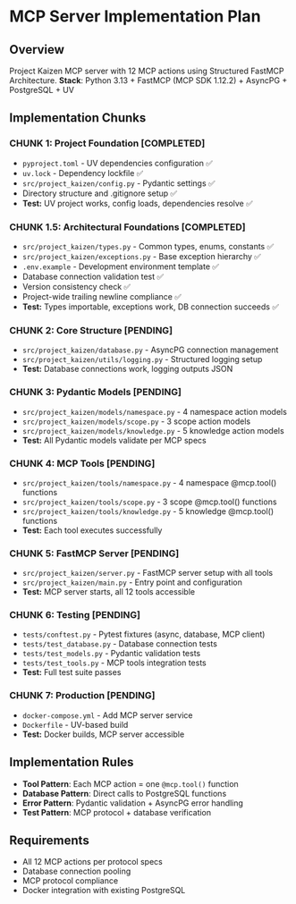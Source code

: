 # MCP Server Implementation Plan

## Overview
Project Kaizen MCP server with 12 MCP actions using Structured FastMCP Architecture.
**Stack**: Python 3.13 + FastMCP (MCP SDK 1.12.2) + AsyncPG + PostgreSQL + UV

## Implementation Chunks

### **CHUNK 1: Project Foundation** [COMPLETED]
- `pyproject.toml` - UV dependencies configuration ✅
- `uv.lock` - Dependency lockfile ✅
- `src/project_kaizen/config.py` - Pydantic settings ✅
- Directory structure and .gitignore setup ✅
- **Test:** UV project works, config loads, dependencies resolve ✅

### **CHUNK 1.5: Architectural Foundations** [COMPLETED]
- `src/project_kaizen/types.py` - Common types, enums, constants ✅
- `src/project_kaizen/exceptions.py` - Base exception hierarchy ✅
- `.env.example` - Development environment template ✅
- Database connection validation test ✅
- Version consistency check ✅
- Project-wide trailing newline compliance ✅
- **Test:** Types importable, exceptions work, DB connection succeeds ✅

### **CHUNK 2: Core Structure** [PENDING]
- `src/project_kaizen/database.py` - AsyncPG connection management
- `src/project_kaizen/utils/logging.py` - Structured logging setup
- **Test:** Database connections work, logging outputs JSON

### **CHUNK 3: Pydantic Models** [PENDING]
- `src/project_kaizen/models/namespace.py` - 4 namespace action models
- `src/project_kaizen/models/scope.py` - 3 scope action models  
- `src/project_kaizen/models/knowledge.py` - 5 knowledge action models
- **Test:** All Pydantic models validate per MCP specs

### **CHUNK 4: MCP Tools** [PENDING]
- `src/project_kaizen/tools/namespace.py` - 4 namespace @mcp.tool() functions
- `src/project_kaizen/tools/scope.py` - 3 scope @mcp.tool() functions
- `src/project_kaizen/tools/knowledge.py` - 5 knowledge @mcp.tool() functions
- **Test:** Each tool executes successfully

### **CHUNK 5: FastMCP Server** [PENDING]
- `src/project_kaizen/server.py` - FastMCP server setup with all tools
- `src/project_kaizen/main.py` - Entry point and configuration
- **Test:** MCP server starts, all 12 tools accessible

### **CHUNK 6: Testing** [PENDING]
- `tests/conftest.py` - Pytest fixtures (async, database, MCP client)
- `tests/test_database.py` - Database connection tests
- `tests/test_models.py` - Pydantic validation tests
- `tests/test_tools.py` - MCP tools integration tests
- **Test:** Full test suite passes

### **CHUNK 7: Production** [PENDING]
- `docker-compose.yml` - Add MCP server service
- `Dockerfile` - UV-based build
- **Test:** Docker builds, MCP server accessible

## Implementation Rules
- **Tool Pattern**: Each MCP action = one `@mcp.tool()` function
- **Database Pattern**: Direct calls to PostgreSQL functions
- **Error Pattern**: Pydantic validation + AsyncPG error handling
- **Test Pattern**: MCP protocol + database verification

## Requirements
- All 12 MCP actions per protocol specs
- Database connection pooling
- MCP protocol compliance
- Docker integration with existing PostgreSQL
